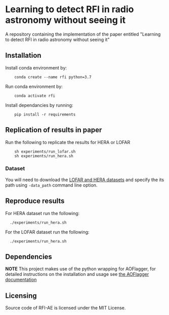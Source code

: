 # Learning to detect RFI in radio astronomy without seeing it 
A repository containing the implementation of the paper entitled "Learning to detect RFI in radio astronomy without seeing it"


## Installation 
Install conda environment by:
``` 
    conda create --name rfi python=3.7
``` 
Run conda environment by:
``` 
    conda activate rfi
``` 

Install dependancies by running:
``` 
    pip install -r requirements
``` 


## Replication of results in paper 
Run the following to replicate the results for HERA or LOFAR
```
    sh experiments/run_lofar.sh
    sh experiments/run_hera.sh
```

### Dataset  
You will need to download the [LOFAR and HERA datasets](https://zenodo.org/record/6724065) and specify the its path using `-data_path` command line option.

## Reproduce results
For HERA dataset run the following: 
```
  ./experiments/run_hera.sh
```

For the LOFAR dataset run the following: 
```
  ./experiments/run_hera.sh
```


## Dependencies
**NOTE** This project makes use of the python wrapping for AOFlagger, for detailed instructions on the installation and usage see [the AOFlagger documentation](https://aoflagger.readthedocs.io/en/latest/)

## Licensing
Source code of RFI-AE is licensed under the MIT License.
